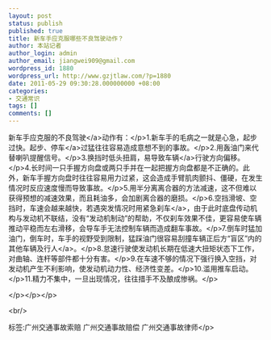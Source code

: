 ```yaml
---
layout: post
status: publish
published: true
title: 新车手应克服哪些不良驾驶动作？
author: 本站记者
author_login: admin
author_email: jiangwei909@gmail.com
wordpress_id: 1880
wordpress_url: http://www.gzjtlaw.com/?p=1880
date: 2011-05-29 09:30:28.000000000 +08:00
categories:
- 交通常识
tags: []
comments: []
---
```

<p>新车手应克服的不良<a>驾驶<&#47;a>动作有：<&#47;p>1.新车手的毛病之一就是心急，起步过快。起步、<a>停车<&#47;a>过猛往往容易造成意想不到的事故。<&#47;p>2.用轰油门来代替喇叭提醒信号。<&#47;p>3.换挡时低头扭肩，易导致<a>车辆<&#47;a>行驶方向偏移。<&#47;p>4.长时间一只手握方向盘或两只手并在一起把握方向盘都是不正确的。此外，新车手握方向盘时往往容易用力过紧，这会造成手臂肌肉颤抖、僵硬，在发生情况时反应速度慢而导致事故。<&#47;p>5.用半分离离合器的方法减速，这不但难以获得预想的减速效果，而且耗油多，会加剧离合器的磨损。<&#47;p>6.空挡滑坡、空挡时，车速会越来越快，若遇突发情况时用紧急<a>刹车<&#47;a>，由于此时底盘传动机构与发动机不联结，没有&ldquo;发动机制动&rdquo;的帮助，不仅刹车效果不佳，更容易使车辆推动平稳而左右滑移，会导车手无法控制车辆而造成翻车事故。<&#47;p>7.倒车时猛加油门，倒车时，车手的视野受到限制，猛踩油门很容易刮撞车辆正后方&ldquo;盲区&rdquo;内的其他车辆及<a>行人<&#47;a>。<&#47;p>8.怠速行驶使发动机长期在低速大扭矩状态下工作，对曲轴、连杆等部件都十分有害。<&#47;p>9.在车速不够的情况下强行换入空挡，对发动机产生不利影响，使发动机动力性、经济性变差。<&#47;p>10.滥用推车启动。<&#47;p>11.精力不集中，一旦出现情况，往往措手不及酿成惨祸。<&#47;p><p><&#47;p><&#47;p><&#47;p><br&#47;><p>标签:广州交通事故索赔 广州交通事故赔偿 广州交通事故律师<&#47;p>
